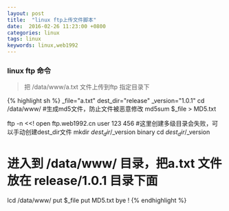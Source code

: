```yaml
---
layout: post
title:  "linux ftp上传文件脚本"
date:  2016-02-26 11:23:00 +0800
categories: linux
tags: linux
keywords: linux,web1992
---
```


###  linux ftp 命令

> 把 /data/www/a.txt 文件上传到ftp 指定目录下
>

<!--more-->

{% highlight sh %}
_file="a.txt"
dest_dir="release"
_version="1.0.1"
cd /data/www/
#生成md5文件，防止文件被恶意修改
md5sum $_file > MD5.txt

ftp -n <<!
open ftp.web1992.cn
user 123 456
#这里创建多级目录会失败，可以手动创建dest_dir文件
mkdir $dest_dir/$_version
binary
cd $dest_dir/$_version
# 进入到 /data/www/ 目录，把a.txt 文件放在 release/1.0.1 目录下面
lcd /data/www/
put $_file
put MD5.txt
bye
!
{% endhighlight %}

